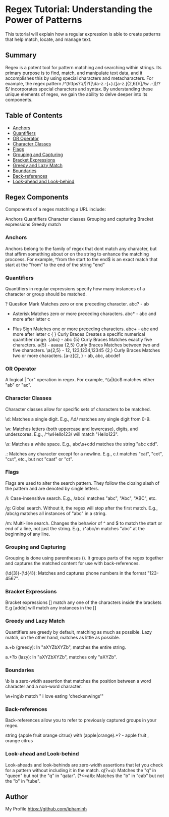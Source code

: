 # Regex Tutorial: Understanding the Power of Patterns

This tutorial will explain how a regular expression is able to create patterns that help match, locate, and manage text. 

## Summary

Regex is a potent tool for pattern matching and searching within strings. Its primary purpose is to find, match, and manipulate text data, and it accomplishes this by using special characters and metacharacters. For example, the regex pattern /^(https?://)?([\da-z.-]+).([a-z.]{2,6})([/\w .-])/?$/ incorporates special characters and syntax. By understanding these unique elements of regex, we gain the ability to delve deeper into its components. 

## Table of Contents

- [Anchors](#anchors)
- [Quantifiers](#quantifiers)
- [OR Operator](#or-operator)
- [Character Classes](#character-classes)
- [Flags](#flags)
- [Grouping and Capturing](#grouping-and-capturing)
- [Bracket Expressions](#bracket-expressions)
- [Greedy and Lazy Match](#greedy-and-lazy-match)
- [Boundaries](#boundaries)
- [Back-references](#back-references)
- [Look-ahead and Look-behind](#look-ahead-and-look-behind)

## Regex Components

Components of a regex matching a URL include:

Anchors 
Quantifiers 
Character classes 
Grouping and capturing 
Bracket expressions 
Greedy match

### Anchors

Anchors belong to the family of regex that dont match any character, but that affirm something about or on the string to enhance the matching proccess. For example, ^from the start to the end$ is an exact match that start at the "from" to the end of the string "end"

### Quantifiers

Quantifiers in regular expressions specify how many instances of a character or group should be matched.

?	Question Mark		  Matches zero or one preceding character.        abc?  -  ab
*	Asterisk	    	  Matches zero or more preceding characters.      abc*  -  abc and more after letter c
+	Plus Sign	        Matches one or more preceding characters.       abc+  -  abc and more after letter c
{ }	Curly Braces    Creates a specific numerical quantifier range.  {abc} - abc
{5}	Curly Braces	  Matches exactly five characters.                a{5}  - aaaaa
{2,5}	Curly Braces  Matches between two and five characters.        \a{2,5} - 12, 123,1234,12345
{2,}	Curly Braces	Matches two or more characters.                 \[a-z]{2, } - ab, abc, abcdef

### OR Operator

A logical | "or" operation in regex. For example, ^(a|b)c$ matches either "ab" or "ac".

### Character Classes

Character classes allow for specific sets of characters to be matched.

\d: Matches a single digit. E.g., /\d/ matches any single digit from 0-9.

\w: Matches letters (both uppercase and lowercase), digits, and underscores. E.g., /^\wHello123/ will match "Hello123".

\s: Matches a white space. E.g., abc\s+cdd matches the string "abc cdd".

.: Matches any character except for a newline. E.g., c.t matches "cat", "cot", "cut", etc., but not "caat" or "ct".

### Flags

Flags are used to alter the search pattern. They follow the closing slash of the pattern and are denoted by single letters.

/i: Case-insensitive search. E.g., /abc/i matches "abc", "Abc", "ABC", etc.

/g: Global search. Without it, the regex will stop after the first match. E.g., /abc/g matches all instances of "abc" in a string.

/m: Multi-line search. Changes the behavior of ^ and $ to match the start or end of a line, not just the string. E.g., /^abc/m matches "abc" at the beginning of any line.

### Grouping and Capturing

Grouping is done using parentheses (). It groups parts of the regex together and captures the matched content for use with back-references.

(\d{3})-(\d{4}): Matches and captures phone numbers in the format "123-4567".

### Bracket Expressions

Bracket expressions [] match any one of the characters inside the brackets E.g [adde] will match any instances in the []

### Greedy and Lazy Match

Quantifiers are greedy by default, matching as much as possible. Lazy match, on the other hand, matches as little as possible.

a.+b (greedy): In "aXYZbXYZb", matches the entire string.

a.+?b (lazy): In "aXYZbXYZb", matches only "aXYZb".

### Boundaries

\b is a zero-width assertion that matches the position between a word character and a non-word character.

\w+ing\b match " i love eating 'checkenwings'"

### Back-references

Back-references allow you to refer to previously captured groups in your regex.

string {apple fruit orange citrus} with (apple|orange).*? - apple fruit , orange citrus

### Look-ahead and Look-behind

Look-aheads and look-behinds are zero-width assertions that let you check for a pattern without including it in the match.
q(?=u): Matches the "q" in "queen" but not the "q" in "qatar".
(?<=a)b: Matches the "b" in "cab" but not the "b" in "tube".


## Author

My Profile https://github.com/iphaminh
